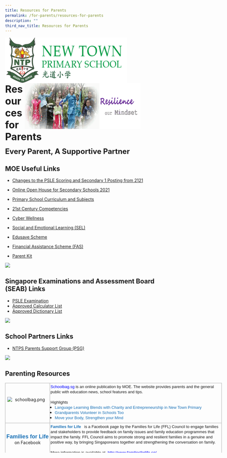 ```yaml
---
title: Resources for Parents
permalink: /for-parents/resources-for-parents
description: ""
third_nav_title: Resources for Parents
---
```

<img align="left" style="width:400px;height:150px;margin-left:0px;" src="/images/logosub.png">

<img align="right" style="width:380px;height:150px;margin-right:60px;" src="/images/Header%20GIF.gif">
<br><br><br><br><br><br>

**<font size="6">Resources for Parents</font>**

**<font size="5">Every Parent, A Supportive Partner</font>**

MOE Useful Links
----------------

*   [Changes to the PSLE Scoring and Secondary 1 Posting from 2121](https://www.moe.gov.sg/microsites/psle/)
*   [Online Open House for Secondary Schools 2021](https://www.schoolbag.edu.sg/story/online-open-house-for-secondary-schools-2021-v2)
*   [Primary School Curriculum and Subjects](https://www.moe.gov.sg/primary/curriculum)
*   [21st Century Competencies](https://www.moe.gov.sg/education-in-sg/21st-century-competencies)
*   [Cyber Wellness](https://www.moe.gov.sg/programmes/cyber-wellness)
*   [Social and Emotional Learning (SEL)](https://www.moe.gov.sg/programmes/social-and-emotional-learning)  
    
*   [Edusave Scheme](https://www.moe.gov.sg/education/edusave)
*   [Financial Assistance Scheme (FAS)](https://www.moe.gov.sg/education/financial-assistance)&nbsp;
*   [Parent Kit](https://sites.google.com/moe.edu.sg/ntps-ict/ntps-ict/parent-kit)



![](https://newtownpri-moe-edu-sg-admin.cwp.sg/pix/spacer.gif)

Singapore Examinations and Assessment Board (SEAB) Links
--------------------------------------------------------

*   [PSLE Examination](https://www.seab.gov.sg/home/examinations/psle)
*   [Approved Calculator List](https://www.seab.gov.sg/home/examinations/approved-calculators)
*   [Approved Dictionary List](https://www.seab.gov.sg/home/examinations/approved-dictionaries)

  

![](https://newtownpri-moe-edu-sg-admin.cwp.sg/pix/spacer.gif)

School Partners Links
---------------------

*   [NTPS Parents Support Group (PSG)](https://psgntps.wix.com/psg-ntps)

  


![](https://newtownpri-moe-edu-sg-admin.cwp.sg/pix/spacer.gif)

  
  

Parenting Resources
-------------------

<table style="margin: 0px; outline: 0px; padding: 0px; border-collapse: collapse; border: medium none; width: 710px; height: 229px;" width="710" height="703" cellspacing="0" cellpadding="0" border="1" class="MsoNormalTable iveo_table ives_tab_simple3"><tbody style="margin: 0px; outline: 0px; padding: 0px;"><tr style="margin: 0px; outline: 0px; padding: 0px;"><td style="margin: 0px; outline: 0px; padding: 2px; text-align: center; border: 1px solid rgb(170, 170, 170); width: 141px;"><img style="margin: auto; outline: 0px; padding: 0px; border: none; clear: both; cursor: pointer; display: block; width: 132px; height: 39px;" class="ive_eobj_center ive_clickable" alt="schoolbag.png" src="https://newtownpri-moe-edu-sg-admin.cwp.sg/qql/slot/u556/About%20Us/schoolbag.png"><b style="margin: 0px; outline: 0px; padding: 0px;"><span style="margin: 0px; outline: 0px; padding: 0px;"><a style="margin: 0px; outline: 0px; padding: 0px; color: rgb(24, 112, 182); text-decoration: none;" target="_blank" href="http://schoolbag.sg/"><span style="margin: 0px; outline: 0px; padding: 0px; color: blue; text-decoration: none;"></span></a></span></b></td><td style="margin: 0px; outline: 0px; padding: 2px; text-align: center; border: 1px solid rgb(170, 170, 170); width: 568px;"><p style="margin: 0px 0px 0.0001pt; outline: 0px; padding: 0px; line-height: normal; text-align: left;" class="MsoNormal"><font style="margin: 0px; outline: 0px; padding: 0px;" face="arial, sans-serif" size="2"><span style="margin: 0px; outline: 0px; padding: 0px;"><a style="margin: 0px; outline: 0px; padding: 0px; color: rgb(24, 112, 182); text-decoration: none;" target="_blank" href="http://schoolbag.sg/"><span style="margin: 0px; outline: 0px; padding: 0px; color: blue;">Schoolbag.sg<span>&nbsp;</span></span></a>is an online publication by MOE. The website<span>&nbsp;</span></span>provides parents and the general public with education news, school features and tips.</font></p><p style="margin: 0px 0px 0.0001pt; outline: 0px; padding: 0px; line-height: normal; text-align: left;" class="MsoNormal"><font style="margin: 0px; outline: 0px; padding: 0px;" face="arial, sans-serif" size="2"><span style="margin: 0px; outline: 0px; padding: 0px;"><br style="margin: 0px; outline: 0px; padding: 0px;">Highlights</span></font></p><ul style="margin: 0cm 0px 0.5em 1em; outline: 0px; padding: 0px; text-align: left;" type="disc"><li style="margin: 0px; outline: 0px; padding: 0px; line-height: normal;" class="MsoNormal"><font style="margin: 0px; outline: 0px; padding: 0px;" face="arial, sans-serif" size="2"><span style="margin: 0px; outline: 0px; padding: 0px;"><span style="margin: 0px; outline: 0px; padding: 0px; color: blue;"><a style="margin: 0px; outline: 0px; padding: 0px; color: rgb(24, 112, 182); text-decoration: none;" target="_blank" href="https://schoolbag.sg/story/language-learning-blends-with-charity-and-entrepreneurship-in-new-town-primary#.VZkEZFWqqko">Language Learning Blends with Charity and Entrepreneurship in New Town Primary</a></span></span></font></li><li style="margin: 0px; outline: 0px; padding: 0px; line-height: normal;" class="MsoNormal"><font style="margin: 0px; outline: 0px; padding: 0px;" face="arial, sans-serif" size="2"><span style="margin: 0px; outline: 0px; padding: 0px;"><span style="margin: 0px; outline: 0px; padding: 0px; color: blue;"><a style="margin: 0px; outline: 0px; padding: 0px; color: rgb(24, 112, 182); text-decoration: none;" target="_blank" href="https://schoolbag.sg/story/grandparents-volunteer-in-schools-too">Grandparents Volunteer in Schools Too</a></span></span></font></li><li style="margin: 0px; outline: 0px; padding: 0px; line-height: normal;" class="MsoNormal"><span style="margin: 0px; outline: 0px; padding: 0px;"><font style="margin: 0px; outline: 0px; padding: 0px;" face="arial, sans-serif" size="2"><a style="margin: 0px; outline: 0px; padding: 0px; color: rgb(24, 112, 182); text-decoration: none;" target="_blank" href="https://schoolbag.sg/story/move-your-body-strengthen-your-mind#.VZkEQ1Wqqko">Move your Body, Strengthen your Mind</a></font></span></li></ul></td></tr><tr style="margin: 0px; outline: 0px; padding: 0px;"><td style="margin: 0px; outline: 0px; padding: 2px; text-align: center; border: 1px solid rgb(170, 170, 170);"><p style="margin: 0px 0px 0.0001pt; outline: 0px; padding: 0px; line-height: normal;" class="MsoNormal"><span style="margin: 0px; outline: 0px; padding: 0px; text-decoration: none;"><font style="margin: 0px; outline: 0px; padding: 0px;" face="arial, sans-serif" size="4"><b style="margin: 0px; outline: 0px; padding: 0px;"></b></font><font style="margin: 0px; outline: 0px; padding: 0px;" color="#0000ff"><font style="margin: 0px; outline: 0px; padding: 0px;" face="arial, sans-serif" size="4"><b style="margin: 0px; outline: 0px; padding: 0px;"><a style="margin: 0px; outline: 0px; padding: 0px; color: rgb(24, 112, 182); text-decoration: none;" target="_blank" href="https://www.facebook.com/familiesforlife.sg">Families for Life</a></b></font></font></span></p><span style="margin: 0px; outline: 0px; padding: 0px;">on Facebook</span><br style="margin: 0px; outline: 0px; padding: 0px;"></td><td style="margin: 0px; outline: 0px; padding: 2px; text-align: center; border: 1px solid rgb(170, 170, 170);"><p style="margin: 0px 0px 0.0001pt; outline: 0px; padding: 0px; line-height: normal; text-align: left;" class="MsoNormal"><font style="margin: 0px; outline: 0px; padding: 0px;" size="2" face="arial, sans-serif"><b style="margin: 0px; outline: 0px; padding: 0px; text-align: center; background-color: transparent;"></b><b style="margin: 0px; outline: 0px; padding: 0px; text-align: center; background-color: transparent;"><font style="margin: 0px; outline: 0px; padding: 0px;" color="#0000ff"><a style="margin: 0px; outline: 0px; padding: 0px; color: rgb(24, 112, 182); text-decoration: none;" target="_blank" href="https://www.facebook.com/familiesforlife.sg">Families for Life<span>&nbsp;</span></a></font><font style="margin: 0px; outline: 0px; padding: 0px; text-decoration: none;" color="#45adff">&nbsp;<span>&nbsp;</span></font></b><span style="margin: 0px; outline: 0px; padding: 0px;"><span style="margin: 0px; outline: 0px; padding: 0px;"></span>is a Facebook page<span>&nbsp;</span><b style="margin: 0px; outline: 0px; padding: 0px;"></b>by the Families for Life (FFL) Council to<span>&nbsp;</span></span>engage families and stakeholders to provide feedback on family issues and family education programmes that impact the family. FFL Council<span>&nbsp;</span><span style="margin: 0px; outline: 0px; padding: 0px;">aims to promote strong and resilient families in a genuine and positive way, by bringing Singaporeans together and strengthening the conversation on family.<b style="margin: 0px; outline: 0px; padding: 0px;"></b></span></font></p><p style="margin: 0px 0px 0.0001pt; outline: 0px; padding: 0px; line-height: normal; text-align: left;" class="MsoNormal"><font style="margin: 0px; outline: 0px; padding: 0px;" size="2" face="arial, sans-serif"><span style="margin: 0px; outline: 0px; padding: 0px;">&nbsp;</span></font></p><p style="margin: 0px 0px 0.0001pt; outline: 0px; padding: 0px; line-height: normal; text-align: left;" class="MsoNormal"><span style="margin: 0px; outline: 0px; padding: 0px;"><font style="margin: 0px; outline: 0px; padding: 0px;" size="2" face="arial, sans-serif">More information is available at&nbsp;<span>&nbsp;</span></font><a style="margin: 0px; outline: 0px; padding: 0px; color: rgb(24, 112, 182); text-decoration: none;" target="_blank" href="http://www.familiesforlife.sg/"><font style="margin: 0px; outline: 0px; padding: 0px;" size="2" face="arial, sans-serif"><span style="margin: 0px; outline: 0px; padding: 0px; color: blue;">http://www.familiesforlife.sg/</span></font></a></span></p></td></tr></tbody></table>